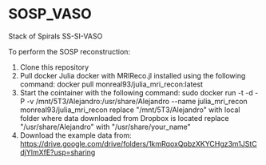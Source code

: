 # SOSP_VASO
Stack of Spirals SS-SI-VASO

To perform the SOSP reconstruction:

  1. Clone this repository
  2. Pull docker Julia docker with MRIReco.jl installed using the following command: docker pull monreal93/julia_mri_recon:latest
  3. Start the cointainer with the following command:
     sudo docker run -t -d -P -v /mnt/5T3/Alejandro:/usr/share/Alejandro --name julia_mri_recon monreal93/julia_mri_recon 
     replace "/mnt/5T3/Alejandro" with local folder where data downloaded from Dropbox is located
     replace "/usr/share/Alejandro" with "/usr/share/your_name"
  4. Download the example data from: https://drive.google.com/drive/folders/1kmRqoxQpbzXKYCHgz3m1JStCdjYlmXfE?usp=sharing
  
  
